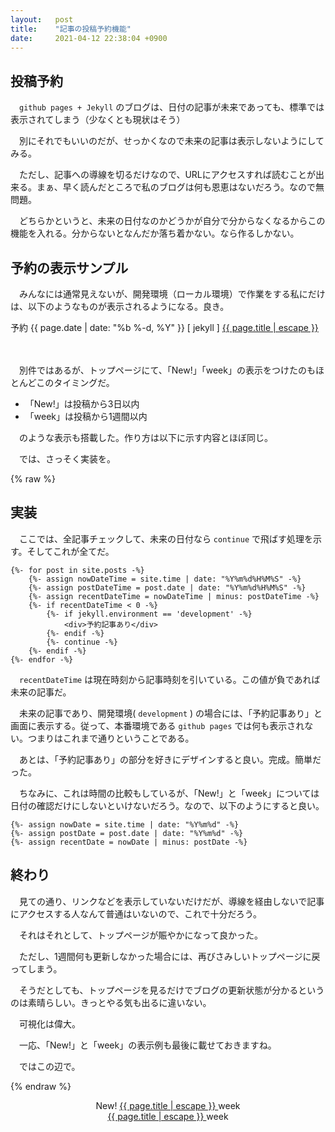```yaml
---
layout:   post
title:    "記事の投稿予約機能"
date:     2021-04-12 22:38:04 +0900
---
```


## 投稿予約
　`github pages + Jekyll` のブログは、日付の記事が未来であっても、標準では表示されてしまう（少なくとも現状はそう）

　別にそれでもいいのだが、せっかくなので未来の記事は表示しないようにしてみる。

　ただし、記事への導線を切るだけなので、URLにアクセスすれば読むことが出来る。まぁ、早く読んだところで私のブログは何も恩恵はないだろう。なので無問題。

　どちらかというと、未来の日付なのかどうかが自分で分からなくなるからこの機能を入れる。分からないとなんだか落ち着かない。なら作るしかない。

## 予約の表示サンプル
　みんなには通常見えないが、開発環境（ローカル環境）で作業をする私にだけは、以下のようなものが表示されるようになる。良き。

<div class="post-reservation">
    <span class="annotation reserve">予約</span>
    <span class="post-meta">{{ page.date | date: "%b %-d, %Y" }} </span>
    <span class="post-meta">[ jekyll ]</span>    
    <span><a href="{{ page.url | relative_url }}">{{ page.title | escape }}</a></span>
</div>

　　

　別件ではあるが、トップページにて、「New!」「week」の表示をつけたのもほとんどこのタイミングだ。

- 「New!」は投稿から3日以内
- 「week」は投稿から1週間以内

　のような表示も搭載した。作り方は以下に示す内容とほぼ同じ。

　では、さっそく実装を。

{% raw %}

## 実装
　ここでは、全記事チェックして、未来の日付なら `continue` で飛ばす処理を示す。そしてこれが全てだ。

```liquid
{%- for post in site.posts -%}
    {%- assign nowDateTime = site.time | date: "%Y%m%d%H%M%S" -%}
    {%- assign postDateTime = post.date | date: "%Y%m%d%H%M%S" -%}
    {%- assign recentDateTime = nowDateTime | minus: postDateTime -%}
    {%- if recentDateTime < 0 -%}
        {%- if jekyll.environment == 'development' -%}
            <div>予約記事あり</div>
        {%- endif -%}
        {%- continue -%}
    {%- endif -%}
{%- endfor -%}
```

　`recentDateTime` は現在時刻から記事時刻を引いている。この値が負であれば未来の記事だ。

　未来の記事であり、開発環境( `development` ) の場合には、「予約記事あり」と画面に表示する。従って、本番環境である `github pages` では何も表示されない。つまりはこれまで通りということである。

　あとは、「予約記事あり」の部分を好きにデザインすると良い。完成。簡単だった。

　ちなみに、これは時間の比較もしているが、「New!」と「week」については日付の確認だけにしないといけないだろう。なので、以下のようにすると良い。

```liquid
{%- assign nowDate = site.time | date: "%Y%m%d" -%}
{%- assign postDate = post.date | date: "%Y%m%d" -%}
{%- assign recentDate = nowDate | minus: postDate -%}
```

## 終わり
　見ての通り、リンクなどを表示していないだけだが、導線を経由しないで記事にアクセスする人なんて普通はいないので、これで十分だろう。

　それはそれとして、トップページが賑やかになって良かった。

　ただし、1週間何も更新しなかった場合には、再びさみしいトップページに戻ってしまう。

　そうだとしても、トップページを見るだけでブログの更新状態が分かるというのは素晴らしい。きっとやる気も出るに違いない。

　可視化は偉大。

　一応、「New!」と「week」の表示例も最後に載せておきますね。

　ではこの辺で。

{% endraw %}

<div style="text-align:center;">
    <div class="post-link">
        <span class="annotation new">New!</span>
        <a href="{{ page.url | relative_url }}">
            {{ page.title | escape }}
        </a>
        <span class="annotation week">week</span>
    </div>
    <div class="post-link">
        <a href="{{ page.url | relative_url }}">
            {{ page.title | escape }}
        </a>
        <span class="annotation week">week</span>
    </div>
</div>
